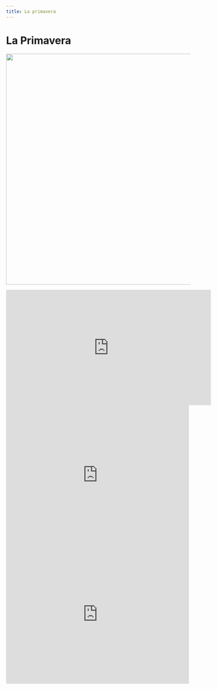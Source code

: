 ```yaml
---
title: La primavera
---
```


# La Primavera

<img src="https://upload.wikimedia.org/wikipedia/commons/thumb/3/3c/Botticelli-primavera.jpg/1920px-Botticelli-primavera.jpg" 
width="960" height="630">

<iframe width="560" height="315" src="https://www.youtube.com/embed/HApcqcmfxNM" frameborder="0" allow="accelerometer; autoplay; encrypted-media; gyroscope; picture-in-picture" allowfullscreen></iframe>

<iframe src="https://wordwall.net/it/embed/e5540d03528847789dcc93f0da7bce7b?themeId=1&templateId=22" width="500" height="380" frameborder="0" allowfullscreen></iframe>

<iframe src="https://wordwall.net/it/embed/07605bf7455e4f5db5e758cb9bf016e9?themeId=1&templateId=3" width="500" height="380" frameborder="0" allowfullscreen></iframe>

